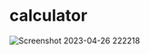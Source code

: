 # calculator
![Screenshot 2023-04-26 222218](https://user-images.githubusercontent.com/99900421/234648172-aaadcf6a-d40d-4735-97f2-d9a94a912b05.png)

